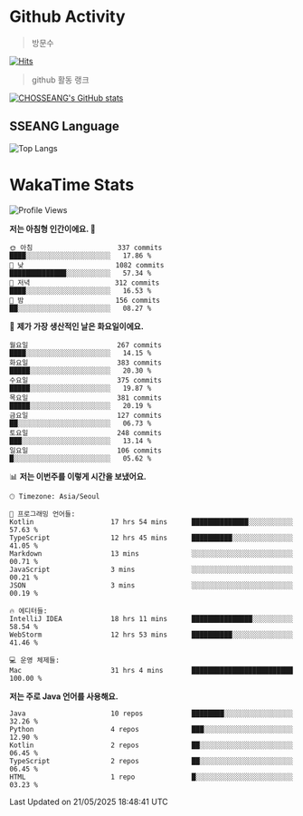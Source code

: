 <!--
**CHOSSEANG/CHOSSEANG** is a ✨ _special_ ✨ repository because its `README.md` (this file) appears on your GitHub profile.

Here are some ideas to get you started:

- 🔭 I’m currently working on ...
- 🌱 I’m currently learning ...
- 👯 I’m looking to collaborate on ...
- 🤔 I’m looking for help with ...
- 💬 Ask me about ...
- 📫 How to reach me: ...
- 😄 Pronouns: ...
- ⚡ Fun fact: ...
-->

# Github Activity
> 방문수

[![Hits](https://hits.seeyoufarm.com/api/count/incr/badge.svg?url=https%3A%2F%2Fgithub.com%2FCHOSSEANG&count_bg=%238AED3E&title_bg=%23495358&icon=electron.svg&icon_color=%23E7E7E7&title=CHOSSEANG&edge_flat=false)](https://hits.seeyoufarm.com)
> github 활동 랭크

[![CHOSSEANG's GitHub stats](https://github-readme-stats.vercel.app/api?username=CHOSSEANG)](https://github.com/CHOSSEANG/github-readme-stats)

## SSEANG Language
![Top Langs](https://github-readme-stats.vercel.app/api/top-langs/?username=CHOSSEANG&layout=compact)

# WakaTime Stats

<!--START_SECTION:waka-->
![Profile Views](http://img.shields.io/badge/Profile%20Views-0-blue)

**저는 아침형 인간이에요. 🐤** 

```text
🌞 아침                     337 commits         ████░░░░░░░░░░░░░░░░░░░░░   17.86 % 
🌆 낮　                     1082 commits        ██████████████░░░░░░░░░░░   57.34 % 
🌃 저녁                     312 commits         ████░░░░░░░░░░░░░░░░░░░░░   16.53 % 
🌙 밤　                     156 commits         ██░░░░░░░░░░░░░░░░░░░░░░░   08.27 % 
```
📅 **제가 가장 생산적인 날은 화요일이에요.** 

```text
월요일                      267 commits         ████░░░░░░░░░░░░░░░░░░░░░   14.15 % 
화요일                      383 commits         █████░░░░░░░░░░░░░░░░░░░░   20.30 % 
수요일                      375 commits         █████░░░░░░░░░░░░░░░░░░░░   19.87 % 
목요일                      381 commits         █████░░░░░░░░░░░░░░░░░░░░   20.19 % 
금요일                      127 commits         ██░░░░░░░░░░░░░░░░░░░░░░░   06.73 % 
토요일                      248 commits         ███░░░░░░░░░░░░░░░░░░░░░░   13.14 % 
일요일                      106 commits         █░░░░░░░░░░░░░░░░░░░░░░░░   05.62 % 
```


📊 **저는 이번주를 이렇게 시간을 보냈어요.** 

```text
🕑︎ Timezone: Asia/Seoul

💬 프로그래밍 언어들: 
Kotlin                   17 hrs 54 mins      ██████████████░░░░░░░░░░░   57.63 % 
TypeScript               12 hrs 45 mins      ██████████░░░░░░░░░░░░░░░   41.05 % 
Markdown                 13 mins             ░░░░░░░░░░░░░░░░░░░░░░░░░   00.71 % 
JavaScript               3 mins              ░░░░░░░░░░░░░░░░░░░░░░░░░   00.21 % 
JSON                     3 mins              ░░░░░░░░░░░░░░░░░░░░░░░░░   00.19 % 

🔥 에디터들: 
IntelliJ IDEA            18 hrs 11 mins      ███████████████░░░░░░░░░░   58.54 % 
WebStorm                 12 hrs 53 mins      ██████████░░░░░░░░░░░░░░░   41.46 % 

💻 운영 체제들: 
Mac                      31 hrs 4 mins       █████████████████████████   100.00 % 
```

**저는 주로 Java 언어를 사용해요.** 

```text
Java                     10 repos            ████████░░░░░░░░░░░░░░░░░   32.26 % 
Python                   4 repos             ███░░░░░░░░░░░░░░░░░░░░░░   12.90 % 
Kotlin                   2 repos             ██░░░░░░░░░░░░░░░░░░░░░░░   06.45 % 
TypeScript               2 repos             ██░░░░░░░░░░░░░░░░░░░░░░░   06.45 % 
HTML                     1 repo              █░░░░░░░░░░░░░░░░░░░░░░░░   03.23 % 
```




 Last Updated on 21/05/2025 18:48:41 UTC
<!--END_SECTION:waka-->
